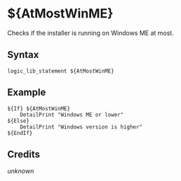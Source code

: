 # ${AtMostWinME}

Checks if the installer is running on Windows ME at most.

## Syntax

    logic_lib_statement ${AtMostWinME}

## Example

    ${If} ${AtMostWinME}
        DetailPrint "Windows ME or lower"
    ${Else}
        DetailPrint "Windows version is higher"
    ${EndIf}

## Credits

*unknown*
